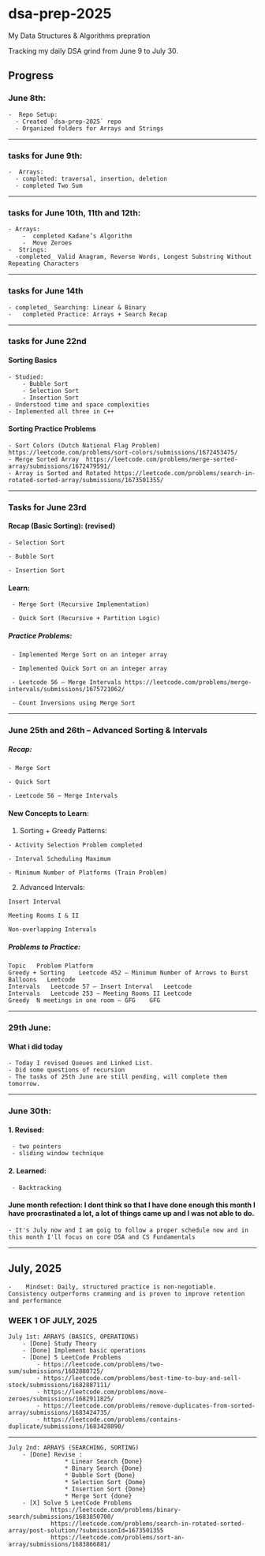 # dsa-prep-2025
My Data Structures & Algorithms prepration

Tracking my daily DSA grind from June 9 to July 30.

##  Progress

###  June 8th:
    -  Repo Setup:
      - Created `dsa-prep-2025` repo
      - Organized folders for Arrays and Strings

------

### tasks for June 9th:
    -  Arrays:
      - completed: traversal, insertion, deletion
      - completed Two Sum

------
 
### tasks for June 10th, 11th and 12th:
    - Arrays:
        -  completed Kadane’s Algorithm
        -  Move Zeroes
    -  Strings:
      -completed_ Valid Anagram, Reverse Words, Longest Substring Without Repeating Characters


------

### tasks for June 14th
    - completed_ Searching: Linear & Binary
    -	completed Practice: Arrays + Search Recap


------


### tasks for June 22nd 

####  Sorting Basics
    - Studied:
        - Bubble Sort
        - Selection Sort
        - Insertion Sort
    - Understood time and space complexities
    - Implemented all three in C++

####  Sorting Practice Problems
    - Sort Colors (Dutch National Flag Problem)  https://leetcode.com/problems/sort-colors/submissions/1672453475/
    - Merge Sorted Array  https://leetcode.com/problems/merge-sorted-array/submissions/1672479591/
    - Array is Sorted and Rotated https://leetcode.com/problems/search-in-rotated-sorted-array/submissions/1673501355/

-----

### Tasks for June 23rd
#### Recap (Basic Sorting): (revised)

    - Selection Sort
    
    - Bubble Sort
    
    - Insertion Sort

#### Learn:
    
     - Merge Sort (Recursive Implementation)
    
     - Quick Sort (Recursive + Partition Logic)

##### Practice Problems:

     - Implemented Merge Sort on an integer array
    
     - Implemented Quick Sort on an integer array
    
     - Leetcode 56 – Merge Intervals https://leetcode.com/problems/merge-intervals/submissions/1675721062/
    
     - Count Inversions using Merge Sort 

--------

### June 25th and 26th – Advanced Sorting & Intervals
##### Recap:
    - Merge Sort
    
    - Quick Sort
    
    - Leetcode 56 – Merge Intervals

#### New Concepts to Learn:

  1. Sorting + Greedy Patterns:
    
    - Activity Selection Problem completed
    
    - Interval Scheduling Maximum
    
    - Minimum Number of Platforms (Train Problem)
    
  2. Advanced Intervals:
     
    Insert Interval
    
    Meeting Rooms I & II
    
    Non-overlapping Intervals
  
 ##### Problems to Practice:
    Topic	Problem	Platform
    Greedy + Sorting	Leetcode 452 – Minimum Number of Arrows to Burst Balloons	Leetcode
    Intervals	Leetcode 57 – Insert Interval	Leetcode
    Intervals	Leetcode 253 – Meeting Rooms II	Leetcode
    Greedy	N meetings in one room – GFG	GFG

--------


### 29th June: 
#### What i did today
    - Today I revised Queues and Linked List.
    - Did some questions of recursion
    - The tasks of 25th June are still pending, will complete them tomorrow.

------

### June 30th:
#### 1. Revised:
     - two pointers
     - sliding window technique
  
#### 2. Learned:
     - Backtracking
     
  

#### June month refection: I dont think so that I have done enough this month I have procrastinated a lot, a lot of things came up and I was not able to do. 
    - It's July now and I am goig to follow a proper schedule now and in this month I'll focus on core DSA and CS Fundamentals

-----------------


## July, 2025
    -    Mindset: Daily, structured practice is non-negotiable. Consistency outperforms cramming and is proven to improve retention and performance

### WEEK 1 OF JULY, 2025
    July 1st: ARRAYS (BASICS, OPERATIONS)
        - [Done] Study Theory
        - [Done] Implement basic operations
        - [Done] 5 LeetCode Problems
            - https://leetcode.com/problems/two-sum/submissions/1682880725/
            - https://leetcode.com/problems/best-time-to-buy-and-sell-stock/submissions/1682887111/
            - https://leetcode.com/problems/move-zeroes/submissions/1682911825/
            - https://leetcode.com/problems/remove-duplicates-from-sorted-array/submissions/1683424735/
            - https://leetcode.com/problems/contains-duplicate/submissions/1683428090/

---------

    July 2nd: ARRAYS (SEARCHING, SORTING)
        - [Done] Revise :
                    * Linear Search {Done}
                    * Binary Search {Done}
                    * Bubble Sort {Done}
                    * Selection Sort {Dome}
                    * Insertion Sort {Done}
                    * Merge Sort {done}
        - [X] Solve 5 LeetCode Problems
                https://leetcode.com/problems/binary-search/submissions/1683850700/
                https://leetcode.com/problems/search-in-rotated-sorted-array/post-solution/?submissionId=1673501355
                https://leetcode.com/problems/sort-an-array/submissions/1683866881/
                
            



  
